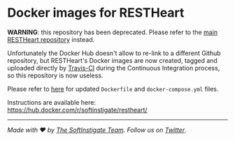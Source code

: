 # Docker images for RESTHeart

**WARNING**: this repository has been deprecated. Please refer to the [main RESTHeart repository](https://github.com/SoftInstigate/restheart) instead.

Unfortunately the Docker Hub doesn't allow to re-link to a different Github repository, but RESTHeart's Docker images are now created, tagged and uploaded directly by [Travis-CI](https://travis-ci.org/SoftInstigate/restheart/builds) during the Continuous Integration process, so this repository is now useless.

Please refer to [here](https://github.com/SoftInstigate/restheart/tree/master/Docker) for updated `Dockerfile` and `docker-compose.yml` files.

Instructions are available here: https://hub.docker.com/r/softinstigate/restheart/

<hr></hr>

_Made with :heart: by [The SoftInstigate Team](http://www.softinstigate.com/). Follow us on [Twitter](https://twitter.com/softinstigate)_.
